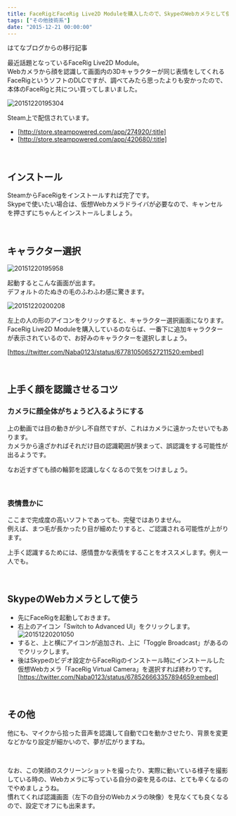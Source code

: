 ```yaml
---
title: FaceRigとFaceRig Live2D Moduleを購入したので、SkypeのWebカメラとして使うまで
tags: ["その他技術系"]
date: "2015-12-21 00:00:00"
---
```


<div class="alert info">
はてなブログからの移行記事
</div>

最近話題となっているFaceRig Live2D Module。  
Webカメラから顔を認識して画面内の3Dキャラクターが同じ表情をしてくれるFaceRigというソフトのDLCですが、調べてみたら思ったよりも安かったので、本体のFaceRigと共につい買ってしまいました。

![20151220195304](20151220195304.png)

Steam上で配信されています。

* [http://store.steampowered.com/app/274920/:title]
* [http://store.steampowered.com/app/420680/:title]

<br>

## インストール

SteamからFaceRigをインストールすれば完了です。  
Skypeで使いたい場合は、仮想Webカメラドライバが必要なので、キャンセルを押さずにちゃんとインストールしましょう。

<br>

## キャラクター選択

![20151220195958](20151220195958.png)

起動するとこんな画面が出ます。  
デフォルトのたぬきの毛のふわふわ感に驚きます。

![20151220200208](20151220200208.png)

左上の人の形のアイコンをクリックすると、キャラクター選択画面になります。  
FaceRig Live2D Moduleを購入しているのならば、一番下に追加キャラクターが表示されているので、お好みのキャラクターを選択しましょう。

[https://twitter.com/Naba0123/status/677810506527211520:embed]

<br>

## 上手く顔を認識させるコツ

### カメラに顔全体がちょうど入るようにする
上の動画では目の動きが少し不自然ですが、これはカメラに遠かったせいでもあります。  
カメラから遠ざかればそれだけ目の認識範囲が狭まって、誤認識をする可能性が出るようです。

なお近すぎても顔の輪郭を認識しなくなるので気をつけましょう。

<br>

### 表情豊かに
ここまで完成度の高いソフトであっても、完璧ではありません。  
例えば、まつ毛が長かったり目が細めたりすると、ご認識される可能性が上がります。

上手く認識するためには、感情豊かな表情をすることをオススメします。例え一人でも。

<br>

## SkypeのWebカメラとして使う

* 先にFaceRigを起動しておきます。
* 右上のアイコン「Switch to Advanced UI」をクリックします。  
![20151220201050](20151220201050.png)
* すると、上と横にアイコンが追加され、上に「Toggle Broadcast」があるのでクリックします。
* 後はSkypeのビデオ設定からFaceRigのインストール時にインストールした仮想Webカメラ「FaceRig Virtual Camera」を選択すれば終わりです。  
[https://twitter.com/Naba0123/status/678526663357894659:embed]

<br>

## その他

他にも、マイクから拾った音声を認識して自動で口を動かさせたり、背景を変更などかなり設定が細かいので、夢が広がりますね。

<br>

なお、この笑顔のスクリーンショットを撮ったり、実際に動いている様子を撮影している時の、Webカメラに写っている自分の姿を見るのは、とても辛くなるのでやめましょうね。  
慣れてくれば認識画面（左下の自分のWebカメラの映像）を見なくても良くなるので、設定でオフにも出来ます。

<br>
